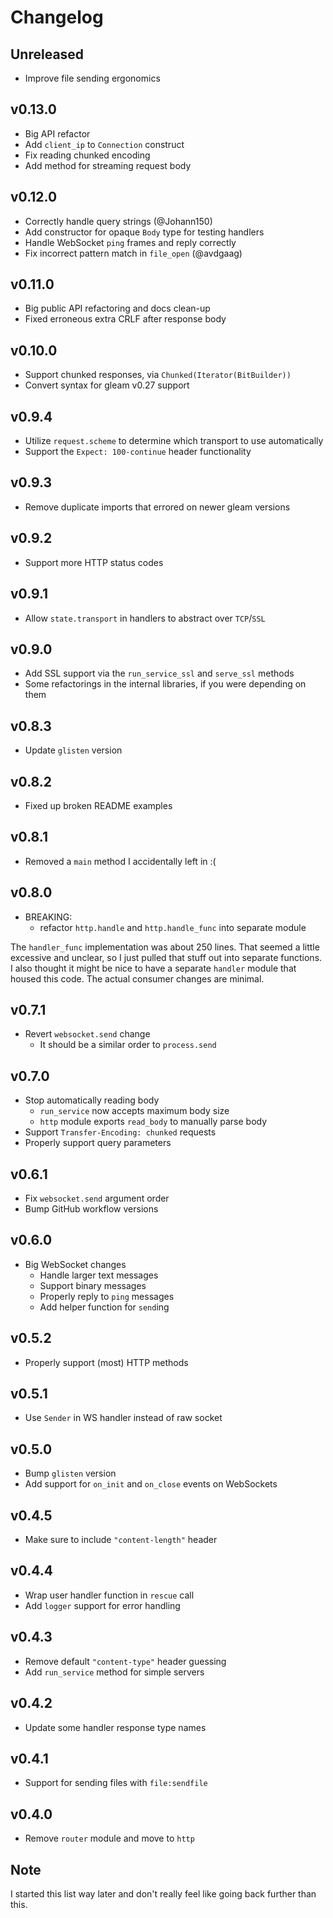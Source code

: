 # Changelog

## Unreleased

- Improve file sending ergonomics

## v0.13.0

- Big API refactor
- Add `client_ip` to `Connection` construct
- Fix reading chunked encoding
- Add method for streaming request body

## v0.12.0

- Correctly handle query strings (@Johann150)
- Add constructor for opaque `Body` type for testing handlers
- Handle WebSocket `ping` frames and reply correctly
- Fix incorrect pattern match in `file_open` (@avdgaag)

## v0.11.0

- Big public API refactoring and docs clean-up
- Fixed erroneous extra CRLF after response body

## v0.10.0

- Support chunked responses, via `Chunked(Iterator(BitBuilder))`
- Convert syntax for gleam v0.27 support

## v0.9.4

- Utilize `request.scheme` to determine which transport to use automatically
- Support the `Expect: 100-continue` header functionality

## v0.9.3

- Remove duplicate imports that errored on newer gleam versions

## v0.9.2

- Support more HTTP status codes

## v0.9.1

- Allow `state.transport` in handlers to abstract over `TCP`/`SSL`

## v0.9.0

- Add SSL support via the `run_service_ssl` and `serve_ssl` methods
- Some refactorings in the internal libraries, if you were depending on them

## v0.8.3

- Update `glisten` version

## v0.8.2

- Fixed up broken README examples

## v0.8.1

- Removed a `main` method I accidentally left in :(

## v0.8.0

- BREAKING:
  - refactor `http.handle` and `http.handle_func` into separate module

The `handler_func` implementation was about 250 lines. That seemed a little
excessive and unclear, so I just pulled that stuff out into separate functions.
I also thought it might be nice to have a separate `handler` module that housed
this code. The actual consumer changes are minimal.

## v0.7.1

- Revert `websocket.send` change
  - It should be a similar order to `process.send`

## v0.7.0

- Stop automatically reading body
  - `run_service` now accepts maximum body size
  - `http` module exports `read_body` to manually parse body
- Support `Transfer-Encoding: chunked` requests
- Properly support query parameters

## v0.6.1

- Fix `websocket.send` argument order
- Bump GitHub workflow versions

## v0.6.0

- Big WebSocket changes
  - Handle larger text messages
  - Support binary messages
  - Properly reply to `ping` messages
  - Add helper function for `send`ing

## v0.5.2

- Properly support (most) HTTP methods

## v0.5.1

- Use `Sender` in WS handler instead of raw socket

## v0.5.0

- Bump `glisten` version
- Add support for `on_init` and `on_close` events on WebSockets

## v0.4.5

- Make sure to include `"content-length"` header

## v0.4.4

- Wrap user handler function in `rescue` call
- Add `logger` support for error handling

## v0.4.3

- Remove default `"content-type"` header guessing
- Add `run_service` method for simple servers

## v0.4.2

- Update some handler response type names

## v0.4.1

- Support for sending files with `file:sendfile`

## v0.4.0

- Remove `router` module and move to `http`

## Note

I started this list way later and don't really feel like going back further
than this.

